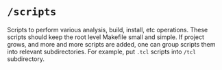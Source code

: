 # `/scripts`

Scripts to perform various analysis, build, install, etc operations.
These scripts should keep the root level Makefile small and simple.
If project grows, and more and more scripts are added, one can group scripts them into relevant subdirectories.
For example, put `.tcl` scripts into `/tcl` subdirectory.
